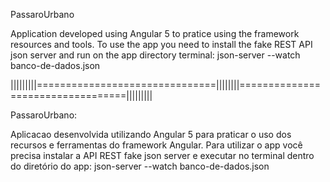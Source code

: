 PassaroUrbano

Application developed using Angular 5 to pratice using the framework resources and tools. To use the app you need to install the fake REST API json server and run on the app directory terminal: json-server --watch banco-de-dados.json

|||||||||===============================||||||||==================================|||||||||

PassaroUrbano:

Aplicacao desenvolvida utilizando Angular 5 para praticar o uso dos recursos e ferramentas do framework Angular. Para utilizar o app você precisa instalar a API REST fake json server e executar no terminal dentro do diretório do app: json-server --watch banco-de-dados.json
